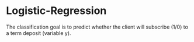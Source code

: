 # Logistic-Regression
The classification goal is to predict whether the client will subscribe (1/0) to a term deposit (variable y).
